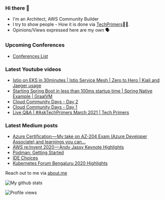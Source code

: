 ### Hi there 👋

- I'm an Architect, AWS Community Builder
- I try to show people - How it is done via [TechPrimers](https://github.com/TechPrimers)👨‍💻. 
- Opinions/Views expressed here are my own 🗣️

### Upcoming Conferences
- [Conferences List](https://techprimers.github.io/conferences.html)

### Latest Youtube videos
<!-- YOUTUBE:START -->
- [Istio on EKS in 30minutes | Istio Service Mesh | Zero to Hero | Kiali and Jaeger usage](https://www.youtube.com/watch?v=wCJEfqKpUf4)
- [Starting Spring Boot in less than 100ms startup time | Spring Native Example | GraalVM](https://www.youtube.com/watch?v=YeNLr0C94as)
- [Cloud Community Days - Day 2](https://www.youtube.com/watch?v=KCnKiKyB4zM)
- [Cloud Community Days - Day 1](https://www.youtube.com/watch?v=m5PMzRrGxck)
- [Live Q&A | #AskTechPrimers March 2021 | Tech Primers](https://www.youtube.com/watch?v=kr8nZU_zz1c)
<!-- YOUTUBE:END -->

### Latest Medium posts
<!-- MEDIUM:START -->
- [Azure Certification — My take on AZ-204 Exam (Azure Developer Associate) and learnings you can…](https://medium.com/techprimers/azure-certification-my-take-on-az-204-exam-azure-developer-associate-and-learnings-you-can-9113d4e5b164?source=rss-d6010e1c772d------2)
- [AWS re:Invent 2020 — Andy Jassy Keynote Highlights](https://medium.com/techprimers/aws-re-invent-2020-andy-jassy-keynote-highlights-7e554c9c6c1f?source=rss-d6010e1c772d------2)
- [Podman: Getting Started](https://medium.com/javarevisited/podman-getting-started-e7fc06961994?source=rss-d6010e1c772d------2)
- [IDE Choices](https://medium.com/techprimers/ide-choices-b54c9276a7a0?source=rss-d6010e1c772d------2)
- [Kubernetes Forum Bengaluru 2020 Highlights](https://medium.com/techprimers/kubernetes-forum-bengaluru-2020-highlights-e18b19120245?source=rss-d6010e1c772d------2)
<!-- MEDIUM:END -->


Reach out to me via [about.me](https://about.me/movingtoweb)

![My github stats](https://github-readme-stats.vercel.app/api?username=movingtoweb&show_icons=true)

![Profile views](https://komarev.com/ghpvc/?username=MovingToWeb)

